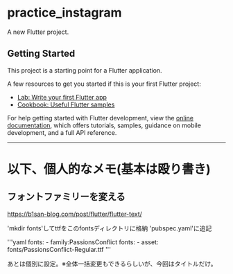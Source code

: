 # practice_instagram

A new Flutter project.

## Getting Started

This project is a starting point for a Flutter application.

A few resources to get you started if this is your first Flutter project:

- [Lab: Write your first Flutter app](https://docs.flutter.dev/get-started/codelab)
- [Cookbook: Useful Flutter samples](https://docs.flutter.dev/cookbook)

For help getting started with Flutter development, view the
[online documentation](https://docs.flutter.dev/), which offers tutorials,
samples, guidance on mobile development, and a full API reference.

---

# 以下、個人的なメモ(基本は殴り書き)

## フォントファミリーを変える

<https://b1san-blog.com/post/flutter/flutter-text/>

'mkdir fonts'してttfをこのfontsディレクトリに格納
'pubspec.yaml'に追記

'''yaml
  fonts:
    - family:PassionsConflict
      fonts:
        - asset: fonts/PassionsConflict-Regular.ttf
'''


あとは個別に設定。※全体一括変更もできるらしいが、今回はタイトルだけ。
